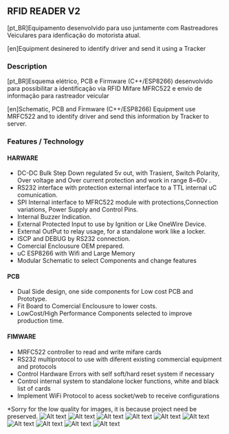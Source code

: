 ## RFID READER V2

[pt_BR]Equipamento desenvolvido para uso juntamente com Rastreadores Veiculares para idenficação do motorista atual.

[en]Equipment desinered to identify driver and send it using a Tracker


### Description
[pt_BR]Esquema elétrico, PCB e Firmware (C++/ESP8266) desenvolvido para possibilitar a identificação via RFID Mifare MFRC522 e envio de informação para rastreador veicular
  
[en]Schematic, PCB and Firmware (C++/ESP8266) Equipment use MRFC522 and to identify driver and send this information by Tracker to server.

### Features / Technology
  #### HARWARE
  * DC-DC Bulk Step Down regulated 5v out, with Trasient, Switch Polarity, Over voltage and Over current protection and work in range 8~60v .
  * RS232 interface with protection external interface to a TTL internal uC comunication.
  * SPI Internal interface to MFRC522 module with protections,Connection variations, Power Supply and Control Pins.
  * Internal Buzzer Indication.
  * External Protected Input to use by Ignition or Like OneWire Device.
  * External OutPut to relay usage, for a standalone work like a locker.
  * ISCP and DEBUG by RS232 connection.
  * Comercial Enclousure OEM prepared.
  * uC ESP8266 with Wifi and Large Memory 
  * Modular Schematic to select Components and change features
  #### PCB
  * Dual Side design, one side components for Low cost PCB and Prototype.
  * Fit Board to Comercial Enclousure to lower costs.
  * LowCost/High Performance Components selected to improve production time.
  #### FIMWARE
  * MRFC522 controller to read and write mifare cards
  * RS232 multiprotocol to use with diferent existing commercial equipment and protocols
  * Control Hardware Errors with self soft/hard reset system if necessary
  * Control internal system to standalone locker functions, white and black list of cards
  * Implement WiFi Protocol to acess socket/web to receive configurations

*Sorry for the low quality for images, it is because project need be preserved.
![Alt text](PCB_3D.JPG?raw=true "Title")
![Alt text](PCB_BOT.JPG?raw=true "Title")
![Alt text](PCB_TOP.JPG?raw=true "Title")
![Alt text](Prototype_Cost.JPG?raw=true "Title")
![Alt text](SCH_PERIPHERAL.JPG?raw=true "Title")
![Alt text](SCH_POWER.JPG?raw=true "Title")
![Alt text](IMG_001.JPG?raw=true "Title")
![Alt text](IMG_002.JPG?raw=true "Title")
![Alt text](IMG_003.JPG?raw=true "Title")
![Alt text](IMG_004.JPG?raw=true "Title")

